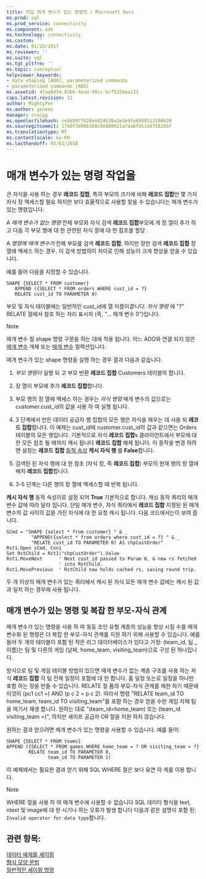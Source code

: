 ```yaml
---
title: 작업 매개 변수가 있는 명령의 | Microsoft Docs
ms.prod: sql
ms.prod_service: connectivity
ms.component: ado
ms.technology: connectivity
ms.custom: ''
ms.date: 01/19/2017
ms.reviewer: ''
ms.suite: sql
ms.tgt_pltfrm: ''
ms.topic: conceptual
helpviewer_keywords:
- data shaping [ADO], parameterized commands
- parameterized commands [ADO]
ms.assetid: 4fae0d54-83b6-4ead-99cc-bcf532daa121
caps.latest.revision: 11
author: MightyPen
ms.author: genemi
manager: craigg
ms.openlocfilehash: ce4d9977628e4024539a2e3e9fe8950513100620
ms.sourcegitcommit: 1740f3090b168c0e809611a7aa6fd514075616bf
ms.translationtype: MT
ms.contentlocale: ko-KR
ms.lasthandoff: 05/03/2018
---
```

# <a name="operation-of-parameterized-commands"></a>매개 변수가 있는 명령 작업을
큰 자식을 사용 하는 경우 **레코드 집합**, 특히 부모의 크기에 비해 **레코드 집합**만 몇 가지 자식 장 액세스할 필요 하지만 보다 효율적으로 사용할 찾을 수 있습니다는 매개 변수가 있는 명령입니다.  
  
 A *매개 변수가 없는 명령* 전체 부모와 자식 검색 **레코드 집합**부모에 게 장 열이 추가 하 고 다음 각 부모 행에 대 한 관련된 자식 장에 대 한 참조를 할당 .  
  
 A *명령에 매개 변수가* 전체 부모를 검색 **레코드 집합**, 하지만 장만 검색 **레코드 집합** 장 열에 액세스 하는 경우. 이 검색 방법의이 차이로 인해 성능이 크게 향상을 얻을 수 있습니다.  
  
 예를 들어 다음을 지정할 수 있습니다.  
  
```  
SHAPE {SELECT * FROM customer}   
   APPEND ({SELECT * FROM orders WHERE cust_id = ?}   
   RELATE cust_id TO PARAMETER 0)  
```  
  
 부모 및 자식 테이블에는 일반적인 cust_id에 열 이름이*합니다.* *자식 명령* 에 "?" RELATE 절에서 참조 하는 자리 표시자 (즉, "... 매개 변수 0")입니다.  
  
> [!NOTE]
>  매개 변수 절 shape 명령 구문을 하는 데에 적용 됩니다. 어느 ADO와 연결 되지 않은 [매개 변수](../../../ado/reference/ado-api/parameter-object.md) 개체 또는 [매개 변수](../../../ado/reference/ado-api/parameters-collection-ado.md) 컬렉션입니다.  
  
 매개 변수가 있는 shape 명령을 실행 하는 경우 결과 다음과 같습니다.  
  
1.  *부모 명령이* 실행 되 고 부모 반환 **레코드 집합** Customers 테이블의 합니다.  
  
2.  장 열이 부모에 추가 **레코드 집합**합니다.  
  
3.  부모 행의 장 열에 액세스 하는 경우는 *자식 명령* 매개 변수의 값으로는 customer.cust_id의 값을 사용 하 여 실행 됩니다.  
  
4.  3 단계에서 만든 데이터 공급자 행 집합의 모든 행은 자식을 채우는 데 사용 되 **레코드 집합**합니다. 이 예제는 cust_id에 customer.cust_id의 값과 같으면는 Orders 테이블의 모든 행입니다. 기본적으로 자식 **레코드 집합**s 클라이언트에서 부모에 대 한 모든 참조 될 때까지 캐시 됩니다 **레코드 집합** 해제 됩니다. 이 동작을 변경 하려면 설정는 **레코드 집합** [동적 속성](../../../ado/reference/ado-api/ado-dynamic-property-index.md) **캐시 자식 행** 를 **False**합니다.  
  
5.  검색된 된 자식 행에 대 한 참조 (자식 장, 즉 **레코드 집합**) 부모의 현재 행의 장 열에 배치 **레코드 집합**합니다.  
  
6.  3-5 단계는 다른 행의 장 열에 액세스할 때 반복 됩니다.  
  
 **캐시 자식 행** 동적 속성이로 설정 되어 **True** 기본적으로 합니다. 캐싱 동작 쿼리의 매개 변수 값에 따라 달라 집니다. 단일 매개 변수, 자식 쿼리에서 **레코드 집합** 지정된 된 매개 변수의 값 사이의 값을 가진 자식에 대 한 요청 캐시 됩니다. 다음 코드에서는이 보여 줍니다.  
  
```  
SCmd = "SHAPE {select * from customer} " & _  
         "APPEND({select * from orders where cust_id = ?} " & _  
         "RELATE cust_id TO PARAMETER 0) AS chpCustOrder"  
Rst1.Open sCmd, Cnn1  
Set RstChild = Rst1("chpCustOrder").Value  
Rst1.MoveNext      ' Next cust_id passed to Param 0, & new rs fetched   
                   ' into RstChild.  
Rst1.MovePrevious  ' RstChild now holds cached rs, saving round trip.  
```  
  
 두 개 이상의 매개 변수가 있는 쿼리에서 캐시 된 자식 모든 매개 변수 값에는 캐시 된 값과 일치 하는 경우에 사용 됩니다.  
  
## <a name="parameterized-commands-and-complex-parent-child-relations"></a>매개 변수가 있는 명령 및 복잡 한 부모-자식 관계  
 매개 변수가 있는 명령을 사용 하 여 동등 조인 유형 계층의 성능을 향상 시킬 수를 매개 변수화 된 명령은 더 복잡 한 부모-자식 관계를 지원 하기 위해 사용할 수 있습니다. 예를 들어 두 개의 테이블이 포함 된 작은 리그 데이터베이스가 있다고 가정: (team_id, 팀 _ 이름)는 팀 및 다른의 게임 (날짜, home_team, visiting_team)으로 구성 된 하나입니다.  
  
 방식으로 팀 및 게임 테이블 방법이 있으면 매개 변수가 없는 계층 구조를 사용 하는 자식 **레코드 집합** 각 팀 전체 일정이 포함에 대 한 합니다. 홈 일정 또는로 일정을 하나만 포함 하는 장을 만들 수 있습니다. RELATE 절 폼의 부모-자식 관계를 제한 하기 때문에 이것이 (pc1 cc1 =) AND (p c 2 = p c 2). 따라서 명령 "RELATE team_id TO home_team, team_id TO visiting_team"를 포함 하는 경우 얻을 수만 게임 자체 팀을 여기서 재생 합니다. 원하는 대로 "(team_id=home_team) 또는 (team_id visiting_team =)", 하지만 셰이프 공급자 OR 절을 지원 하지 않습니다.  
  
 원하는 결과 얻으려면 매개 변수가 있는 명령을 사용할 수 있습니다. 예를 들어:  
  
```  
SHAPE {SELECT * FROM teams}   
APPEND ({SELECT * FROM games WHERE home_team = ? OR visiting_team = ?}   
        RELATE team_id TO PARAMETER 0,   
               team_id TO PARAMETER 1)   
```  
  
 이 예제에서는 필요한 결과 얻기 위해 SQL WHERE 절은 보다 유연 하 게를 이용 합니다.  
  
> [!NOTE]
>  WHERE 절을 사용 하 여 매개 변수에 사용할 수 없습니다 SQL 데이터 형식을 text, ntext 및 image에 대 한 시기나 하는 오류가 발생 합니다 다음과 같은 설명이 포함 된: `Invalid operator for data type`합니다.  
  
## <a name="see-also"></a>관련 항목:  
 [데이터 예제를 셰이핑](../../../ado/guide/data/data-shaping-example.md)   
 [형식 모양 문법](../../../ado/guide/data/formal-shape-grammar.md)   
 [일반적인 셰이핑 명령](../../../ado/guide/data/shape-commands-in-general.md)
